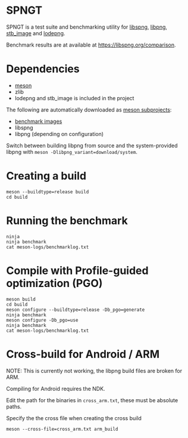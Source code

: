 # SPNGT

SPNGT is a test suite and benchmarking utility for [libspng](https://libspng.org),
[libpng](http://www.libpng.org/pub/png/libpng.html),
[stb_image](https://github.com/nothings/stb/blob/master/stb_image.h) and
[lodepng](https://github.com/lvandeve/lodepng).

Benchmark results are at available at https://libspng.org/comparison.

# Dependencies

* [meson](https://mesonbuild.com)
* zlib
* lodepng and stb_image is included in the project

The following are automatically downloaded as [meson subprojects](https://mesonbuild.com/Wrap-dependency-system-manual.html):
* [benchmark images](https://gitlab.com/randy408/benchmark_images/) 
* libspng
* libpng (depending on configuration)

Switch between building libpng from source and the system-provided libpng with `meson -Dlibpng_variant=download/system`.

# Creating a build

```
meson --buildtype=release build
cd build
```

# Running the benchmark

```
ninja
ninja benchmark
cat meson-logs/benchmarklog.txt
```

# Compile with Profile-guided optimization (PGO)

```
meson build
cd build
meson configure --buildtype=release -Db_pgo=generate
ninja benchmark
meson configure -Db_pgo=use
ninja benchmark
cat meson-logs/benchmarklog.txt
```

# Cross-build for Android / ARM

NOTE: This is currently not working, the libpng build files are broken for ARM.

Compiling for Android requires the NDK.

Edit the path for the binaries in `cross_arm.txt`, these must be absolute paths.

Specify the the cross file when creating the cross build

```
meson --cross-file=cross_arm.txt arm_build
```
